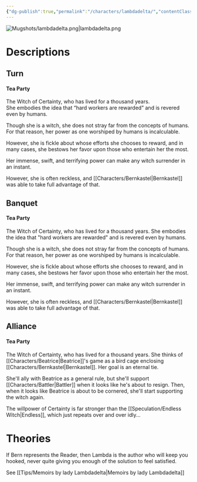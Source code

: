 ```yaml
---
{"dg-publish":true,"permalink":"/characters/lambdadelta/","contentClasses":"center-headings","tags":["witch"]}
---
```



![Mugshots/lambdadelta.png|lambdadelta.png](/img/user/Mugshots/lambdadelta.png)
# Descriptions

## Turn
#### Tea Party

The Witch of Certainty, who has lived for a thousand years.  
She embodies the idea that “hard workers are rewarded” and is revered even by humans.  

Though she is a witch, she does not stray far from the concepts of humans. For that reason, her power as one worshiped by humans is incalculable.  

However, she is fickle about whose efforts she chooses to reward, and in many cases, she bestows her favor upon those who entertain her the most.  

Her immense, swift, and terrifying power can make any witch surrender in an instant.  

However, she is often reckless, and [[Characters/Bernkastel\|Bernkastel]] was able to take full advantage of that.
## Banquet
#### Tea Party

The Witch of Certainty, who has lived for a thousand years.
She embodies the idea that "hard workers are rewarded" and is revered even by humans.

Though she is a witch, she does not stray far from the concepts of humans. For that reason, her power as one worshiped by humans is incalculable.

However, she is fickle about whose efforts she chooses to reward, and in many cases, she bestows her favor upon those who entertain her the most.

Her immense, swift, and terrifying power can make any witch surrender in an instant.

However, she is often reckless, and [[Characters/Bernkastel\|Bernkastel]] was able to take full advantage of that.
## Alliance
#### Tea Party

The Witch of Certainty, who has lived for a thousand years. She thinks of [[Characters/Beatrice\|Beatrice]]'s game as a bird cage enclosing [[Characters/Bernkastel\|Bernkastel]]. Her goal is an eternal tie.

She'll ally with Beatrice as a general rule, but she'll support [[Characters/Battler\|Battler]] when it looks like he's about to resign. Then, when it looks like Beatrice is about to be cornered, she'll start supporting the witch again.

The willpower of Certainty is far stronger than the [[Speculation/Endless Witch\|Endless]], which just repeats over and over idly... 
# Theories

If Bern represents the Reader, then Lambda is the author who will keep you hooked, never quite giving you enough of the solution to feel satisfied.

See [[Tips/Memoirs by lady Lambdadelta\|Memoirs by lady Lambdadelta]]